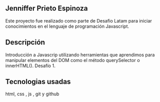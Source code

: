 Jenniffer Prieto Espinoza
----
Este proyecto fue realizado como parte de Desafio Latam para iniciar conocimientos en el lenguaje de programación Javascript.

Descripción
----
Introducción a Javascrip utilizando herramientas que aprendimos para manipular
elementos del DOM como el método querySelector o  innerHTML(). Desafío 1.

Tecnologias usadas
----
html, css , js , git y github
